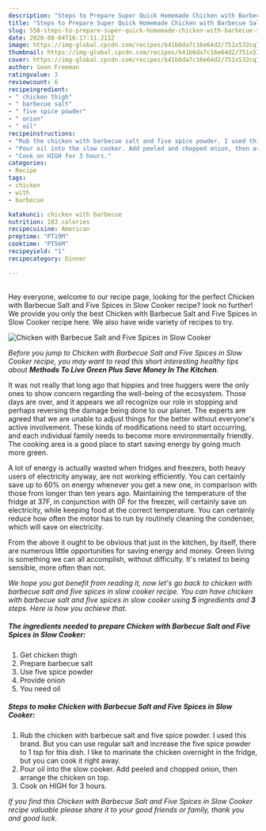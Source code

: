```yaml
---
description: "Steps to Prepare Super Quick Homemade Chicken with Barbecue Salt and Five Spices in Slow Cooker"
title: "Steps to Prepare Super Quick Homemade Chicken with Barbecue Salt and Five Spices in Slow Cooker"
slug: 558-steps-to-prepare-super-quick-homemade-chicken-with-barbecue-salt-and-five-spices-in-slow-cooker
date: 2020-08-04T16:17:11.211Z
image: https://img-global.cpcdn.com/recipes/b41b6da7c16e64d2/751x532cq70/chicken-with-barbecue-salt-and-five-spices-in-slow-cooker-recipe-main-photo.jpg
thumbnail: https://img-global.cpcdn.com/recipes/b41b6da7c16e64d2/751x532cq70/chicken-with-barbecue-salt-and-five-spices-in-slow-cooker-recipe-main-photo.jpg
cover: https://img-global.cpcdn.com/recipes/b41b6da7c16e64d2/751x532cq70/chicken-with-barbecue-salt-and-five-spices-in-slow-cooker-recipe-main-photo.jpg
author: Sean Freeman
ratingvalue: 3
reviewcount: 6
recipeingredient:
- " chicken thigh"
- " barbecue salt"
- " five spice powder"
- " onion"
- " oil"
recipeinstructions:
- "Rub the chicken with barbecue salt and five spice powder. I used this brand. But you can use regular salt and increase the five spice powder to 1 tsp for this dish. I like to marinate the chicken overnight in the fridge, but you can cook it right away."
- "Pour oil into the slow cooker. Add peeled and chopped onion, then arrange the chicken on top."
- "Cook on HIGH for 3 hours."
categories:
- Recipe
tags:
- chicken
- with
- barbecue

katakunci: chicken with barbecue 
nutrition: 183 calories
recipecuisine: American
preptime: "PT19M"
cooktime: "PT56M"
recipeyield: "1"
recipecategory: Dinner

---
```

<br>
Hey everyone, welcome to our recipe page, looking for the perfect Chicken with Barbecue Salt and Five Spices in Slow Cooker recipe? look no further! We provide you only the best Chicken with Barbecue Salt and Five Spices in Slow Cooker recipe here. We also have wide variety of recipes to try.
<br>


![Chicken with Barbecue Salt and Five Spices in Slow Cooker](https://img-global.cpcdn.com/recipes/b41b6da7c16e64d2/751x532cq70/chicken-with-barbecue-salt-and-five-spices-in-slow-cooker-recipe-main-photo.jpg)

<i>Before you jump to Chicken with Barbecue Salt and Five Spices in Slow Cooker recipe, you may want to read this short interesting healthy tips about 
<strong>Methods To Live Green Plus Save Money In The Kitchen</strong>.</i>
</br>

It was not really that long ago that hippies and tree huggers were the only ones to show concern regarding the well-being of the ecosystem. Those days are over, and it appears we all recognize our role in stopping and perhaps reversing the damage being done to our planet. The experts are agreed that we are unable to adjust things for the better without everyone's active involvement. These kinds of modifications need to start occurring, and each individual family needs to become more environmentally friendly. The cooking area is a good place to start saving energy by going much more green.

A lot of energy is actually wasted when fridges and freezers, both heavy users of electricity anyway, are not working efficiently. You can certainly save up to 60% on energy whenever you get a new one, in comparison with those from longer than ten years ago. Maintaining the temperature of the fridge at 37F, in conjunction with 0F for the freezer, will certainly save on electricity, while keeping food at the correct temperature. You can certainly reduce how often the motor has to run by routinely cleaning the condenser, which will save on electricity.

From the above it ought to be obvious that just in the kitchen, by itself, there are numerous little opportunities for saving energy and money. Green living is something we can all accomplish, without difficulty. It's related to being sensible, more often than not.


<i>We hope you got benefit from reading it, now let's go back to chicken with barbecue salt and five spices in slow cooker recipe. You can have chicken with barbecue salt and five spices in slow cooker using <strong>5</strong> ingredients and <strong>3</strong> steps. Here is how you achieve that.
</i>

##### The ingredients needed to prepare Chicken with Barbecue Salt and Five Spices in Slow Cooker:

1. Get  chicken thigh
1. Prepare  barbecue salt
1. Use  five spice powder
1. Provide  onion
1. You need  oil


##### Steps to make Chicken with Barbecue Salt and Five Spices in Slow Cooker:

1. Rub the chicken with barbecue salt and five spice powder. I used this brand. But you can use regular salt and increase the five spice powder to 1 tsp for this dish. I like to marinate the chicken overnight in the fridge, but you can cook it right away.
1. Pour oil into the slow cooker. Add peeled and chopped onion, then arrange the chicken on top.
1. Cook on HIGH for 3 hours.


<i>If you find this Chicken with Barbecue Salt and Five Spices in Slow Cooker recipe valuable please share it to your good friends or family, thank you and good luck.</i>
